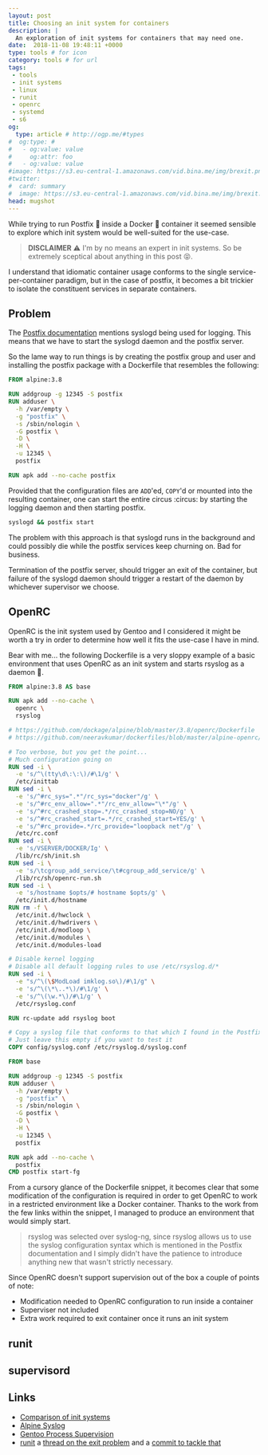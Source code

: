 ```yaml
---
layout: post
title: Choosing an init system for containers
description: |
  An exploration of init systems for containers that may need one.
date:  2018-11-08 19:48:11 +0000
type: tools # for icon
category: tools # for url
tags:
 - tools
 - init systems
 - linux
 - runit
 - openrc
 - systemd
 - s6
og:
  type: article # http://ogp.me/#types
#  og:type: # 
#   - og:value: value
#     og:attr: foo
#   - og:value: value
#image: https://s3.eu-central-1.amazonaws.com/vid.bina.me/img/brexit.png
#twitter:
#  card: summary
#  image: https://s3.eu-central-1.amazonaws.com/vid.bina.me/img/brexit.png
head: mugshot
---
```


While trying to run Postfix :e-mail: inside a Docker :whale: container it
seemed sensible to explore which init system would be well-suited for the
use-case.

> **DISCLAIMER** :warning:  I'm by no means an expert in init systems. So be
> extremely sceptical about anything in this post
> :stuck_out_tongue_closed_eyes:.

I understand that idiomatic container usage conforms to the single
service-per-container paradigm, but in the case of postfix, it becomes a bit
trickier to isolate the constituent services in separate containers.

## Problem

The [Postfix documentation][postfix-syslog] mentions syslogd being used for
logging. This means that we have to start the syslogd daemon and the postfix
server.

So the lame way to run things is by creating the postfix group and user and
installing the postfix package with a Dockerfile that resembles the following:

```dockerfile
FROM alpine:3.8

RUN addgroup -g 12345 -S postfix
RUN adduser \
  -h /var/empty \
  -g "postfix" \
  -s /sbin/nologin \
  -G postfix \
  -D \
  -H \
  -u 12345 \
  postfix

RUN apk add --no-cache postfix
```

Provided that the configuration files are `ADD`'ed, `COPY`'d or mounted into
the resulting container, one can start the entire circus :circus: by starting
the logging daemon and then starting postfix.

```sh
syslogd && postfix start
```

The problem with this approach is that syslogd runs in the background and could
possibly die while the postfix services keep churning on. Bad for business.

Termination of the postfix server, should trigger an exit of the container, but
failure of the syslogd daemon should trigger a restart of the daemon by
whichever supervisor we choose.

## OpenRC

OpenRC is the init system used by Gentoo and I considered it might be worth a
try in order to determine how well it fits the use-case I have in mind.

Bear with me... the following Dockerfile is a very sloppy example of a basic
environment that uses OpenRC as an init system and starts rsyslog as a daemon
:see_no_evil:.

```dockerfile
FROM alpine:3.8 AS base

RUN apk add --no-cache \
  openrc \
  rsyslog

# https://github.com/dockage/alpine/blob/master/3.8/openrc/Dockerfile
# https://github.com/neeravkumar/dockerfiles/blob/master/alpine-openrc/Dockerfile

# Too verbose, but you get the point...
# Much configuration going on
RUN sed -i \
  -e 's/^\(tty\d\:\:\)/#\1/g' \
  /etc/inittab
RUN sed -i \
  -e 's/^#rc_sys=".*"/rc_sys="docker"/g' \
  -e 's/^#rc_env_allow=".*"/rc_env_allow="\*"/g' \
  -e 's/^#rc_crashed_stop=.*/rc_crashed_stop=NO/g' \
  -e 's/^#rc_crashed_start=.*/rc_crashed_start=YES/g' \
  -e 's/^#rc_provide=.*/rc_provide="loopback net"/g' \
  /etc/rc.conf
RUN sed -i \
  -e 's/VSERVER/DOCKER/Ig' \
  /lib/rc/sh/init.sh
RUN sed -i \
  -e 's/\tcgroup_add_service/\t#cgroup_add_service/g' \
  /lib/rc/sh/openrc-run.sh
RUN sed -i \
  -e 's/hostname $opts/# hostname $opts/g' \
  /etc/init.d/hostname
RUN rm -f \
  /etc/init.d/hwclock \
  /etc/init.d/hwdrivers \
  /etc/init.d/modloop \
  /etc/init.d/modules \
  /etc/init.d/modules-load

# Disable kernel logging
# Disable all default logging rules to use /etc/rsyslog.d/*
RUN sed -i \
  -e "s/^\(\$ModLoad imklog.so\)/#\1/g" \
  -e 's/^\(\*\..*\)/#\1/g' \
  -e 's/^\(\w.*\)/#\1/g' \
  /etc/rsyslog.conf

RUN rc-update add rsyslog boot

# Copy a syslog file that conforms to that which I found in the Postfix docs
# Just leave this empty if you want to test it
COPY config/syslog.conf /etc/rsyslog.d/syslog.conf

FROM base

RUN addgroup -g 12345 -S postfix
RUN adduser \
  -h /var/empty \
  -g "postfix" \
  -s /sbin/nologin \
  -G postfix \
  -D \
  -H \
  -u 12345 \
  postfix

RUN apk add --no-cache \
  postfix
CMD postfix start-fg
```

From a cursory glance of the Dockerfile snippet, it becomes clear that some
modification of the configuration is required in order to get OpenRC to work in
a restricted environment like a Docker container. Thanks to the work from the
few links within the snippet, I managed to produce an environment that would
simply start.

> rsyslog was selected over syslog-ng, since rsyslog allows us to use the
> syslog configuration syntax which is mentioned in the Postfix documentation
> and I simply didn't have the patience to introduce anything new that wasn't
> strictly necessary.

Since OpenRC doesn't support supervision out of the box a couple of points of
note:

 - Modification needed to OpenRC configuration to run inside a container
 - Superviser not included
 - Extra work required to exit container once it runs an init system

## runit

## supervisord

## Links

- [Comparison of init systems][cmp-init]
- [Alpine Syslog][alpine-syslog]
- [Gentoo Process Supervision][gentoo-proc-supervision]
- [runit][runit] a [thread on the exit problem][runit-exit-discourse] and a [commit to tackle that][runit-exit-github]

<!--
- [runit-docker][runit-docker]
-->

[alpine-syslog]: https://wiki.alpinelinux.org/wiki/Syslog
[cmp-init]: https://wiki.gentoo.org/wiki/Comparison_of_init_systems
[docker-multiple-svcs]: https://docs.docker.com/config/containers/multi-service_container/
[docker-systemctl-replacement]: https://github.com/gdraheim/docker-systemctl-replacement/blob/master/notes/NOTES.md
[dumb-init]:  https://engineeringblog.yelp.com/2016/01/dumb-init-an-init-for-docker.html
[gentoo-proc-supervision]: https://wiki.gentoo.org/wiki/Process-Supervision
[peterbourgon-runsvinit]: https://peter.bourgon.org/blog/2015/09/24/docker-runit-and-graceful-termination.html
[postfix-syslog]: http://www.postfix.org/BASIC_CONFIGURATION_README.html#syslog_howto
[runit-docker]: https://github.com/pixers/runit-docker
[runit-exit-discourse]: https://github.com/discourse/discourse_docker/commit/d821539c6a63d1fbeaf9f56811aaf9b2be11185d
[runit-exit-github]: https://meta.discourse.org/t/runsv-hanging-on-docker-container-shutdown/36844/53
[runit]: http://smarden.org/runit/index.html
[supervisord]: http://supervisord.org/
[yelp-dumb-init]:  https://engineeringblog.yelp.com/2016/01/dumb-init-an-init-for-docker.html
